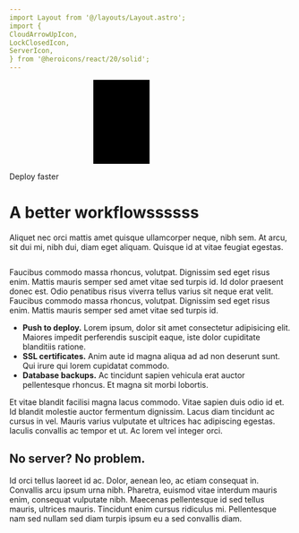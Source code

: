 ```yaml
---
import Layout from '@/layouts/Layout.astro';
import {
CloudArrowUpIcon,
LockClosedIcon,
ServerIcon,
} from '@heroicons/react/20/solid';
---
```


<Layout title="eoconline Post">
  <div
    class="relative isolate overflow-hidden bg-white px-6 py-24 sm:py-32 lg:overflow-visible lg:px-0"
  >
    <div class="absolute inset-0 -z-10 overflow-hidden">
      <svg
        class="absolute top-0 left-[max(50%,25rem)] h-[64rem] w-[128rem] -translate-x-1/2 stroke-gray-200 [mask-image:radial-gradient(64rem_64rem_at_top,white,transparent)]"
        aria-hidden="true"
      >
        <defs>
          <pattern
            id="e813992c-7d03-4cc4-a2bd-151760b470a0"
            width={200}
            height={200}
            x="50%"
            y={-1}
            patternUnits="userSpaceOnUse"
          >
            <path d="M100 200V.5M.5 .5H200" fill="none"></path>
          </pattern>
        </defs>
        <svg x="50%" y={-1} class="overflow-visible fill-gray-50">
          <path
            d="M-100.5 0h201v201h-201Z M699.5 0h201v201h-201Z M499.5 400h201v201h-201Z M-300.5 600h201v201h-201Z"
            stroke-width={0}></path>
        </svg>
        <rect
          width="100%"
          height="100%"
          stroke-width={0}
          fill="url(#e813992c-7d03-4cc4-a2bd-151760b470a0)"></rect>
      </svg>
    </div>
    <div
      class="mx-auto grid max-w-2xl grid-cols-1 gap-y-16 gap-x-8 lg:mx-0 lg:max-w-none lg:grid-cols-2 lg:items-start lg:gap-y-10"
    >
      <div
        class="lg:col-span-2 lg:col-start-1 lg:row-start-1 lg:mx-auto lg:grid lg:w-full lg:max-w-7xl lg:grid-cols-2 lg:gap-x-8 lg:px-8"
      >
        <div class="lg:pr-4">
          <div class="lg:max-w-lg">
            <p class="text-base font-semibold leading-7 text-indigo-600">
              Deploy faster
            </p>
            <h1
              class="mt-2 text-3xl font-bold tracking-tight text-gray-900 sm:text-4xl"
            >
              A better workflowssssss
            </h1>
            <p class="mt-6 text-xl leading-8 text-gray-700">
              Aliquet nec orci mattis amet quisque ullamcorper neque, nibh sem.
              At arcu, sit dui mi, nibh dui, diam eget aliquam. Quisque id at
              vitae feugiat egestas.
            </p>
          </div>
        </div>
      </div>
      <div
        class="-mt-12 -ml-12 p-12 lg:sticky lg:top-4 lg:col-start-2 lg:row-span-2 lg:row-start-1 lg:overflow-hidden"
      >
        <img
          class="w-[48rem] max-w-none rounded-xl bg-gray-900 shadow-xl ring-1 ring-gray-400/10 sm:w-[57rem]"
          src="https://tailwindui.com/img/component-images/dark-project-app-screenshot.png"
          alt=""
        />
      </div>
      <div
        class="lg:col-span-2 lg:col-start-1 lg:row-start-2 lg:mx-auto lg:grid lg:w-full lg:max-w-7xl lg:grid-cols-2 lg:gap-x-8 lg:px-8"
      >
        <div class="lg:pr-4">
          <div class="max-w-xl text-base leading-7 text-gray-700 lg:max-w-lg">
            <p>
              Faucibus commodo massa rhoncus, volutpat. Dignissim sed eget risus
              enim. Mattis mauris semper sed amet vitae sed turpis id. Id dolor
              praesent donec est. Odio penatibus risus viverra tellus varius sit
              neque erat velit. Faucibus commodo massa rhoncus, volutpat.
              Dignissim sed eget risus enim. Mattis mauris semper sed amet vitae
              sed turpis id.
            </p>
            <ul role="list" class="mt-8 space-y-8 text-gray-600">
              <li class="flex gap-x-3">
                <CloudArrowUpIcon
                  className="mt-1 h-5 w-5 flex-none text-indigo-600"
                  aria-hidden="true"
                />
                <span>
                  <strong class="font-semibold text-gray-900"
                    >Push to deploy.</strong
                  > Lorem ipsum, dolor sit amet consectetur adipisicing elit. Maiores
                  impedit perferendis suscipit eaque, iste dolor cupiditate blanditiis
                  ratione.
                </span>
              </li>
              <li class="flex gap-x-3">
                <LockClosedIcon
                  className="mt-1 h-5 w-5 flex-none text-indigo-600"
                  aria-hidden="true"
                />
                <span>
                  <strong class="font-semibold text-gray-900"
                    >SSL certificates.</strong
                  > Anim aute id magna aliqua ad ad non deserunt sunt. Qui irure
                  qui lorem cupidatat commodo.
                </span>
              </li>
              <li class="flex gap-x-3">
                <ServerIcon
                  className="mt-1 h-5 w-5 flex-none text-indigo-600"
                  aria-hidden="true"
                />
                <span>
                  <strong class="font-semibold text-gray-900"
                    >Database backups.</strong
                  > Ac tincidunt sapien vehicula erat auctor pellentesque rhoncus.
                  Et magna sit morbi lobortis.
                </span>
              </li>
            </ul>
            <p class="mt-8">
              Et vitae blandit facilisi magna lacus commodo. Vitae sapien duis
              odio id et. Id blandit molestie auctor fermentum dignissim. Lacus
              diam tincidunt ac cursus in vel. Mauris varius vulputate et
              ultrices hac adipiscing egestas. Iaculis convallis ac tempor et
              ut. Ac lorem vel integer orci.
            </p>
            <h2 class="mt-16 text-2xl font-bold tracking-tight text-gray-900">
              No server? No problem.
            </h2>
            <p class="mt-6">
              Id orci tellus laoreet id ac. Dolor, aenean leo, ac etiam
              consequat in. Convallis arcu ipsum urna nibh. Pharetra, euismod
              vitae interdum mauris enim, consequat vulputate nibh. Maecenas
              pellentesque id sed tellus mauris, ultrices mauris. Tincidunt enim
              cursus ridiculus mi. Pellentesque nam sed nullam sed diam turpis
              ipsum eu a sed convallis diam.
            </p>
          </div>
        </div>
      </div>
    </div>
  </div>
</Layout>
